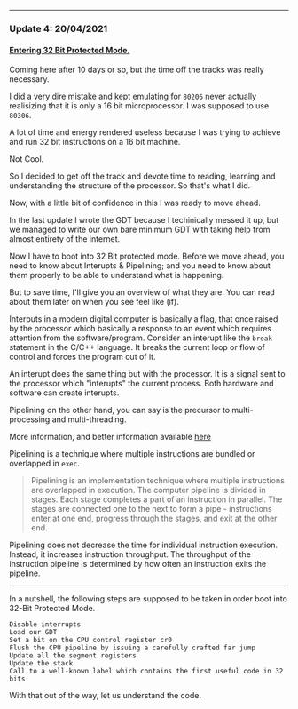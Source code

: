 ___

### Update 4: 20/04/2021

#### [Entering 32 Bit Protected Mode.](logs/update4.md)

Coming here after 10 days or so, but the time off the tracks was really necessary.

I did a very dire mistake and kept emulating for ```80206``` never actually realisizing that it is only a 16 bit microprocessor.
I was supposed to use ```80306```.

A lot of time and energy rendered useless because I was trying to achieve and run 32 bit instructions on a 16 bit machine.

Not Cool.

So I decided to get off the track and devote time to reading, learning and understanding the structure of the processor.
So that's what I did.

Now, with a little bit of confidence in this I was ready to move ahead.

In the last update I wrote the GDT because I techinically messed it up, but we managed to write our own bare minimum GDT with taking help from almost entirety of the internet. 

Now I have to boot into 32 Bit protected mode.
Before we move ahead, you need to know about Interupts & Pipelining; and you need to know about them properly to be able to understand what is happening.

But to save time, I'll give you an overview of what they are. You can read about them later on when you see feel like (if).

Interputs in a modern digital computer is basically a flag, that once raised by the processor which basically a response to an event which requires attention from the software/program. Consider an interupt like the ```break``` statement in the C/C++ language. It breaks the current loop or flow of control and forces the program out of it.

An interupt does the same thing but with the processor. It is a signal sent to the processor which "interupts" the current process. Both hardware and software can create interupts. 

Pipelining on the other hand, you can say is the precursor to multi-processing and multi-threading. 

More information, and better information available [here](https://web.cs.iastate.edu/~prabhu/Tutorial/PIPELINE/pipe_title.html)

Pipelining is a technique where multiple instructions are bundled or overlapped in ```exec```.

>Pipelining is an implementation technique where multiple instructions are overlapped in execution. The computer pipeline is divided in stages. Each stage completes a part of an instruction in parallel. The stages are connected one to the next to form a pipe - instructions enter at one end, progress through the stages, and exit at the other end.

Pipelining does not decrease the time for individual instruction execution. Instead, it increases instruction throughput. The throughput of the instruction pipeline is determined by how often an instruction exits the pipeline. 

---
In a nutshell, the following steps are supposed to be taken in order boot into 32-Bit Protected Mode.

    Disable interrupts
    Load our GDT
    Set a bit on the CPU control register cr0
    Flush the CPU pipeline by issuing a carefully crafted far jump
    Update all the segment registers
    Update the stack
    Call to a well-known label which contains the first useful code in 32 bits


With that out of the way, let us understand the code.

